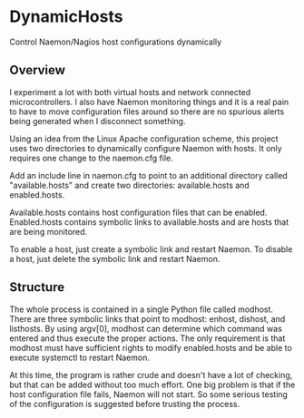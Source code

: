 # DynamicHosts
Control Naemon/Nagios host configurations dynamically

## Overview ##
I experiment a lot with both virtual hosts and network connected microcontrollers. I also have 
Naemon monitoring things and it is a real pain to have to move configuration files around so
there are no spurious alerts being generated when I disconnect something.

Using an idea from the Linux Apache configuration scheme, this project uses two directories to
dynamically configure Naemon with hosts. It only requires one change to the naemon.cfg file.

Add an include line in naemon.cfg to point to an additional directory called "available.hosts"
and create two directories: available.hosts and enabled.hosts.

Available.hosts contains host configuration files that can be enabled. Enabled.hosts contains
symbolic links to available.hosts and are hosts that are being monitored.

To enable a host, just create a symbolic link and restart Naemon. To disable a host, just
delete the symbolic link and restart Naemon.

## Structure ##
The whole process is contained in a single Python file called modhost. There are three symbolic links
that point to modhost: enhost, dishost, and listhosts. By using argv[0], modhost can determine which
command was entered and thus execute the proper actions. The only requirement is that modhost must
have sufficient rights to modify enabled.hosts and be able to execute systemctl to restart Naemon.

At this time, the program is rather crude and doesn't have a lot of checking, but that can be added
without too much effort. One big problem is that if the host configuration file fails, Naemon will not
start. So some serious testing of the configuration is suggested before trusting the process.
